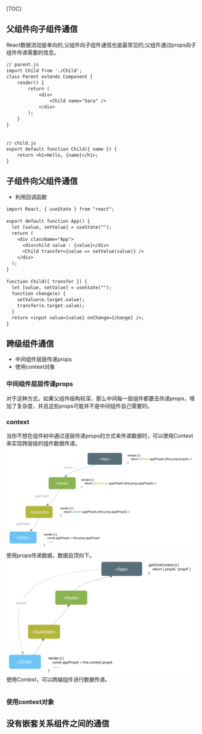 [TOC]
## 父组件向子组件通信
React数据流动是单向的,父组件向子组件通信也是最常见的;父组件通过props向子组件传递需要的信息。
```
// parent.js
import Child from './Child';
class Parent extends Component {
    render() {
        return (
            <div>
                <Child name="Sara" />
            </div>
        );
    }
}


// child.js
export default function Child({ name }) {
    return <h1>Hello, {name}</h1>;
}
```
## 子组件向父组件通信
- 利用回调函数
```
import React, { useState } from "react";

export default function App() {
  let [value, setValue] = useState("");
  return (
    <div className="App">
      <div>child value : {value}</div>
      <Child transfer={value => setValue(value)} />
    </div>
  );
}

function Child({ transfer }) {
  let [value, setValue] = useState("");
  function change(e) {
    setValue(e.target.value);
    transfer(e.target.value);
  }
  return <input value={value} onChange={change} />;
}
```
## 跨级组件通信
- 中间组件层层传递props
- 使用context对象
### 中间组件层层传递props
对于这种方式，如果父组件结构较深，那么中间每一层组件都要去传递props，增加了复杂度，并且这些props可能并不是中间组件自己需要的。
### context
当你不想在组件树中通过逐层传递props的方式来传递数据时，可以使用Context来实现跨层级的组件数据传递。
![](./images/5.png)
使用props传递数据，数据自顶向下。
![](./images/6.png)
使用Context，可以跨越组件进行数据传递。
```

```
### 使用context对象
## 没有嵌套关系组件之间的通信